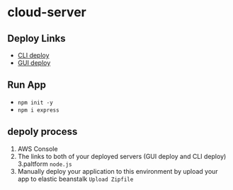 # cloud-server

## Deploy Links
* [CLI deploy]()
* [GUI deploy](http://firstclouddemo-env.eba-zibwem3j.us-east-1.elasticbeanstalk.com/)

## Run App
* ``npm init -y``
* ``npm i express``

## depoly process 
1. AWS Console 
2. The links to both of your deployed servers (GUI deploy and CLI deploy)
3.paltform ``node.js`` 
4. Manually deploy your application to this environment by upload your app to elastic beanstalk ``Upload Zipfile``
